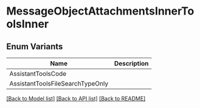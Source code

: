 # MessageObjectAttachmentsInnerToolsInner

## Enum Variants

| Name | Description |
|---- | -----|
| AssistantToolsCode |  |
| AssistantToolsFileSearchTypeOnly |  |

[[Back to Model list]](../README.md#documentation-for-models) [[Back to API list]](../README.md#documentation-for-api-endpoints) [[Back to README]](../README.md)


